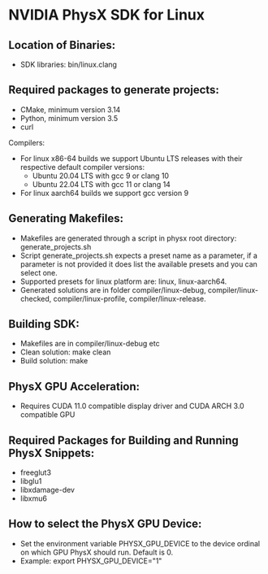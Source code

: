 # NVIDIA PhysX SDK for Linux

## Location of Binaries:

* SDK libraries: bin/linux.clang


## Required packages to generate projects:

* CMake, minimum version 3.14
* Python, minimum version 3.5
* curl

Compilers:
  * For linux x86-64 builds we support Ubuntu LTS releases with their respective default compiler versions:
    * Ubuntu 20.04 LTS with gcc 9 or clang 10
    * Ubuntu 22.04 LTS with gcc 11 or clang 14
  * For linux aarch64 builds we support gcc version 9


## Generating Makefiles:

* Makefiles are generated through a script in physx root directory: generate_projects.sh
* Script generate_projects.sh expects a preset name as a parameter, if a parameter is not provided it does list the available presets and you can select one.
* Supported presets for linux platform are: linux, linux-aarch64.
* Generated solutions are in folder compiler/linux-debug, compiler/linux-checked, compiler/linux-profile, compiler/linux-release.


## Building SDK:

* Makefiles are in compiler/linux-debug etc
* Clean solution: make clean
* Build solution: make


## PhysX GPU Acceleration:

* Requires CUDA 11.0 compatible display driver and CUDA ARCH 3.0 compatible GPU


## Required Packages for Building and Running PhysX Snippets:

* freeglut3
* libglu1
* libxdamage-dev
* libxmu6

## How to select the PhysX GPU Device:

* Set the environment variable PHYSX_GPU_DEVICE to the device ordinal on which GPU PhysX should run. Default is 0.
* Example: export PHYSX_GPU_DEVICE="1"

